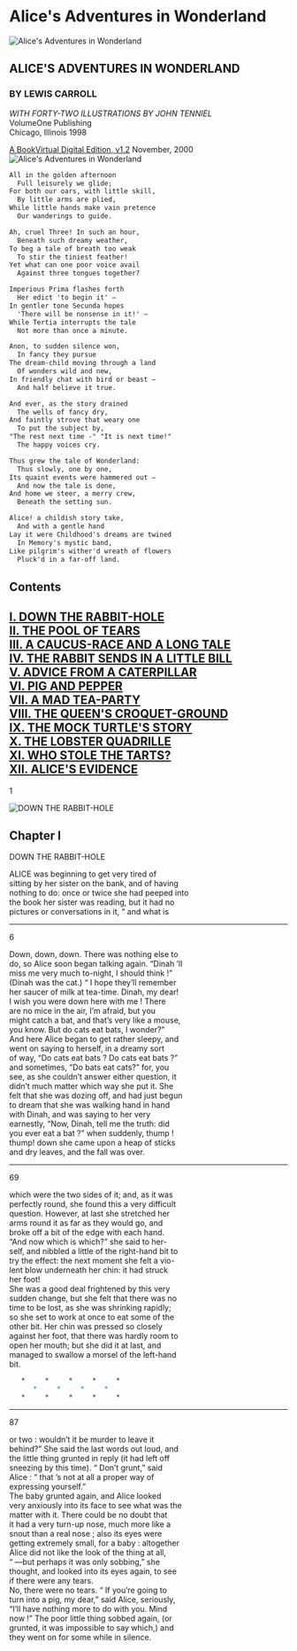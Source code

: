 # Alice's Adventures in Wonderland

![Alice's Adventures in Wonderland][1]

## ALICE'S ADVENTURES IN WONDERLAND

### BY LEWIS CARROLL

*WITH FORTY-TWO ILLUSTRATIONS BY JOHN TENNIEL*  
VolumeOne Publishing  
Chicago, Illinois 1998

[A BookVirtual Digital Edition, v1.2][2]
November, 2000
![Alice's Adventures in Wonderland][3]

```md
All in the golden afternoon
  Full leisurely we glide;
For both our oars, with little skill,
  By little arms are plied,
While little hands make vain pretence
  Our wanderings to guide.

Ah, cruel Three! In such an hour,
  Beneath such dreamy weather,
To beg a tale of breath too weak
  To stir the tiniest feather!
Yet what can one poor voice avail
  Against three tongues together?

Imperious Prima flashes forth
  Her edict 'to begin it' –
In gentler tone Secunda hopes
  'There will be nonsense in it!' –
While Tertia interrupts the tale
  Not more than once a minute.

Anon, to sudden silence won,
  In fancy they pursue
The dream-child moving through a land
  Of wonders wild and new,
In friendly chat with bird or beast –
  And half believe it true.

And ever, as the story drained
  The wells of fancy dry,
And faintly strove that weary one
  To put the subject by,
"The rest next time -" "It is next time!"
  The happy voices cry.

Thus grew the tale of Wonderland:
  Thus slowly, one by one,
Its quaint events were hammered out –
  And now the tale is done,
And home we steer, a merry crew,
  Beneath the setting sun.

Alice! a childish story take,
  And with a gentle hand
Lay it were Childhood's dreams are twined
  In Memory's mystic band,
Like pilgrim's wither'd wreath of flowers
  Pluck'd in a far-off land.
```

## Contents

[I. DOWN THE RABBIT-HOLE](#chapter-i)  
[II. THE POOL OF TEARS](#chapter-ii)  
[III. A CAUCUS-RACE AND A LONG TALE](#chapter-iii)  
[IV. THE RABBIT SENDS IN A LITTLE BILL](#chapter-iv)  
[V. ADVICE FROM A CATERPILLAR](#chapter-v)  
[VI. PIG AND PEPPER](#chapter-vi)  
[VII. A MAD TEA-PARTY](#chapter-vii)  
[VIII. THE QUEEN'S CROQUET-GROUND](#chapter-viii)  
[IX. THE MOCK TURTLE'S STORY](#chapter-ix)  
[X. THE LOBSTER QUADRILLE](#chapter-x)  
[XI. WHO STOLE THE TARTS?](#chapter-xi)  
[XII. ALICE'S EVIDENCE](#chapter-xii)  
---  
1

![DOWN THE RABBIT-HOLE][4]
## Chapter I  

DOWN THE RABBIT-HOLE

ALICE was beginning to get very tired of  
sitting by her sister on the bank, and of having  
nothing to do: once or twice she had peeped into  
the book her sister was reading, but it had no  
pictures or conversations in it, “ and what is

---
6

Down, down, down. There was nothing else to  
do, so Alice soon began talking again. “Dinah ’ll  
miss me very much to-night, I should think !”  
(Dinah was the cat.) “ I hope they’ll remember  
her saucer of milk at tea-time. Dinah, my dear!  
I wish you were down here with me ! There  
are no mice in the air, I’m afraid, but you  
might catch a bat, and that’s very like a mouse,  
you know. But do cats eat bats, I wonder?”  
And here Alice began to get rather sleepy, and  
went on saying to herself, in a dreamy sort  
of way, “Do cats eat bats ? Do cats eat bats ?”  
and sometimes, “Do bats eat cats?” for, you  
see, as she couldn’t answer either question, it  
didn’t much matter which way she put it. She  
felt that she was dozing off, and had just begun  
to dream that she was walking hand in hand  
with Dinah, and was saying to her very  
earnestly, “Now, Dinah, tell me the truth: did  
you ever eat a bat ?” when suddenly, thump !  
thump! down she came upon a heap of sticks  
and dry leaves, and the fall was over.  

---
69

which were the two sides of it; and, as it was  
perfectly round, she found this a very difficult  
question. However, at last she stretched her  
arms round it as far as they would go, and  
broke off a bit of the edge with each hand.  
“And now which is which?” she said to her-  
self, and nibbled a little of the right-hand bit to  
try the effect: the next moment she felt a vio-  
lent blow underneath her chin: it had struck  
her foot!  
She was a good deal frightened by this very  
sudden change, but she felt that there was no  
time to be lost, as she was shrinking rapidly;  
so she set to work at once to eat some of the  
other bit. Her chin was pressed so closely  
against her foot, that there was hardly room to  
open her mouth; but she did it at last, and  
managed to swallow a morsel of the left-hand  
bit.  

```md
   *     *     *     *     *
      *     *     *     *
   *     *     *     *     *
```

---
87

or two : wouldn’t it be murder to leave it  
behind?” She said the last words out loud, and  
the little thing grunted in reply (it had left off  
sneezing by this time). “ Don’t grunt,” said  
Alice : “ that ’s not at all a proper way of  
expressing yourself.”  
The baby grunted again, and Alice looked  
very anxiously into its face to see what was the  
matter with it. There could be no doubt that  
it had a very turn-up nose, much more like a  
snout than a real nose ; also its eyes were  
getting extremely small, for a baby : altogether  
Alice did not like the look of the thing at all,  
“ —but perhaps it was only sobbing,” she  
thought, and looked into its eyes again, to see  
if there were any tears.  
No, there were no tears. “ If you’re going to  
turn into a pig, my dear,” said Alice, seriously,  
“I’ll have nothing more to do with you. Mind  
now !” The poor little thing sobbed again, (or  
grunted, it was impossible to say which,) and  
they went on for some while in silence.

[1]: https://pbs.twimg.com/media/EAts-3NXYAQ-qrS.png
[2]: https://www.adobe.com/be_en/active-use/pdf/Alice_in_Wonderland.pdf
[3]: https://www.gutenberg.org/files/19778/19778-h/images/frontipiece.jpg
[4]: https://www.gutenberg.org/files/19778/19778-h/images/p001.png
